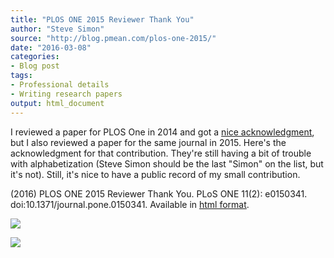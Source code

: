```yaml
---
title: "PLOS ONE 2015 Reviewer Thank You"
author: "Steve Simon"
source: "http://blog.pmean.com/plos-one-2015/"
date: "2016-03-08"
categories:
- Blog post
tags:
- Professional details
- Writing research papers
output: html_document
---
```


I reviewed a paper for PLOS One in 2014 and got a [nice acknowledgment][sim1], but I also reviewed a paper for the same journal in 2015. Here's the acknowledgment for that contribution. They're still having a bit of trouble with alphabetization (Steve Simon should be the last "Simon" on the list, but it's not). Still, it's nice to have a public record of my small contribution.

<!---More--->

(2016) PLOS ONE 2015 Reviewer Thank You. PLoS ONE 11(2): e0150341.
doi:10.1371/journal.pone.0150341. Available in [html format][plos1].

[plos1]: http://journals.plos.org/plosone/article?id=10.1371/journal.pone.0150341

![](http://www.pmean.com/new-images/16/plos-one-201501.png)

![](http://www.pmean.com/new-images/16/plos-one-201502.png)

[sim1]: http://new.pmean.com/plos-one-reviewer/index.html

